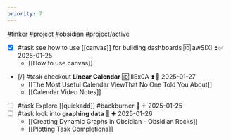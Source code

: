 ```yaml
---
priority: 7
---
```

#tinker #project #obsidian #project/active 

- [x] #task see how to use [[canvas]] for building dashboards 🆔 awSIXI ⏫ ✅ 2025-01-25
	- [[How to use canvas]]
- [/] #task checkout **Linear Calendar** 🆔 IIEx0A ⏫ 📅 2025-01-27
	- [[The Most Useful Calendar ViewThat No One Told You About]]
	- [[Calendar Video Notes]]


- [ ] #task Explore [[quickadd]] #backburner 🔼 ➕ 2025-01-25
- [ ] #task look into **graphing data** 🔼 ➕ 2025-01-26
	- [[Creating Dynamic Graphs in Obsidian - Obsidian Rocks]]
	- [[Plotting Task Completions]]

